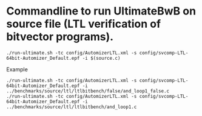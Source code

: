 # Commandline to run UltimateBwB on source file (LTL verification of bitvector programs). 

`./run-ultimate.sh -tc config/AutomizerLTL.xml -s config/svcomp-LTL-64bit-Automizer_Default.epf -i $(source.c)`

Example
```
./run-ultimate.sh -tc config/AutomizerLTL.xml -s config/svcomp-LTL-64bit-Automizer_Default.epf -i ../benchmarks/source/ltl/ltlbitbench/false/and_loop1_false.c
./run-ultimate.sh -tc config/AutomizerLTL.xml -s config/svcomp-LTL-64bit-Automizer_Default.epf -i ../benchmarks/source/ltl/ltlbitbench/and_loop1.c
```

